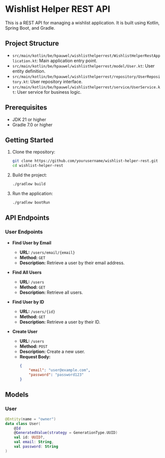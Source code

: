 # Wishlist Helper REST API

This is a REST API for managing a wishlist application. It is built using Kotlin, Spring Boot, and Gradle.

## Project Structure

- `src/main/kotlin/be/hpauwel/wishlisthelperrest/WishlistHelperRestApplication.kt`: Main application entry point.
- `src/main/kotlin/be/hpauwel/wishlisthelperrest/model/User.kt`: User entity definition.
- `src/main/kotlin/be/hpauwel/wishlisthelperrest/repository/UserRepository.kt`: User repository interface.
- `src/main/kotlin/be/hpauwel/wishlisthelperrest/service/UserService.kt`: User service for business logic.

## Prerequisites

- JDK 21 or higher
- Gradle 7.0 or higher

## Getting Started

1. Clone the repository:
    ```sh
    git clone https://github.com/yourusername/wishlist-helper-rest.git
    cd wishlist-helper-rest
    ```

2. Build the project:
    ```sh
    ./gradlew build
    ```

3. Run the application:
    ```sh
    ./gradlew bootRun
    ```

## API Endpoints

### User Endpoints

- **Find User by Email**
    - **URL:** `/users/email/{email}`
    - **Method:** `GET`
    - **Description:** Retrieve a user by their email address.

- **Find All Users**
    - **URL:** `/users`
    - **Method:** `GET`
    - **Description:** Retrieve all users.

- **Find User by ID**
    - **URL:** `/users/{id}`
    - **Method:** `GET`
    - **Description:** Retrieve a user by their ID.

- **Create User**
    - **URL:** `/users`
    - **Method:** `POST`
    - **Description:** Create a new user.
    - **Request Body:**
        ```json
        {
            "email": "user@example.com",
            "password": "password123"
        }
        ```

## Models

### User

```kotlin
@Entity(name = "owner")
data class User(
    @Id
    @GeneratedValue(strategy = GenerationType.UUID)
    val id: UUID?,
    val email: String,
    val password: String
)